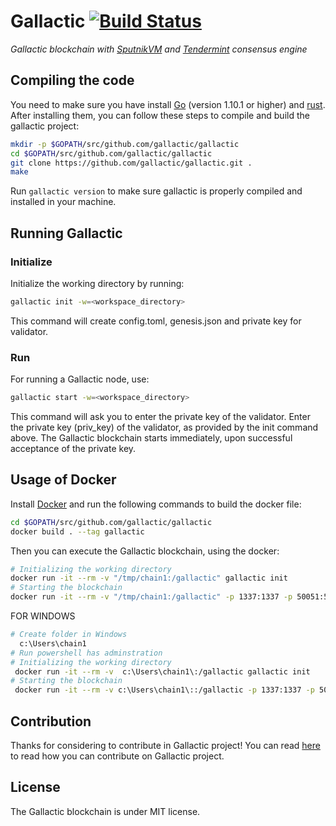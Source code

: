 # Gallactic [![Build Status](https://api.travis-ci.org/gallactic/gallactic.svg?branch=master)](https://travis-ci.org/gallactic/gallactic)

*Gallactic blockchain with [SputnikVM](https://github.com/gallactic/sputnikvm) and [Tendermint](https://github.com/tendermint/tendermint) consensus engine*

## Compiling the code

You need to make sure you have install [Go](https://golang.org/) (version 1.10.1 or higher) and [rust](https://www.rust-lang.org). After installing them, you can follow these steps to compile and build the gallactic project:

```bash
mkdir -p $GOPATH/src/github.com/gallactic/gallactic
cd $GOPATH/src/github.com/gallactic/gallactic
git clone https://github.com/gallactic/gallactic.git .
make
```

Run `gallactic version` to make sure gallactic is properly compiled and installed in your machine.

## Running Gallactic

### Initialize

Initialize the working directory by running:

 ```bash
 gallactic init -w=<workspace_directory>
 ```

 This command will create config.toml, genesis.json and private key for validator.

### Run

For running a Gallactic node, use:

```bash
gallactic start -w=<workspace_directory>
```

This command will ask you to enter the private key of the validator. Enter the private key (priv_key) of the validator, as provided by the init command above.
The Gallactic blockchain starts immediately, upon successful acceptance of the private key.

## Usage of Docker

Install [Docker](https://www.docker.com/) and run the following commands to build the docker file:

```bash
cd $GOPATH/src/github.com/gallactic/gallactic
docker build . --tag gallactic
```

Then you can execute the Gallactic blockchain, using the docker:

```bash
# Initializing the working directory
docker run -it --rm -v "/tmp/chain1:/gallactic" gallactic init
# Starting the blockchain
docker run -it --rm -v "/tmp/chain1:/gallactic" -p 1337:1337 -p 50051:50051 -p 46656:46656 gallactic start
```
FOR WINDOWS
 ```bash
# Create folder in Windows
   c:\Users\chain1
# Run powershell has adminstration
# Initializing the working directory
  docker run -it --rm -v  c:\Users\chain1\:/gallactic gallactic init
# Starting the blockchain
  docker run -it --rm -v c:\Users\chain1\::/gallactic -p 1337:1337 -p 50051:50051 -p 46656:46656 gallactic start
```


## Contribution

Thanks for considering to contribute in Gallactic project! You can read [here](https://github.com/gallactic/gallactic/wiki/Contribute) to read how you can contribute on Gallactic project.

## License

The Gallactic blockchain is under MIT license.